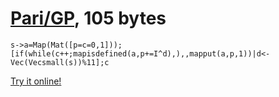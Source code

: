 # [Pari/GP], 105 bytes

    s->a=Map(Mat([p=c=0,1]));[if(while(c++;mapisdefined(a,p+=I^d),),,mapput(a,p,1))|d<-Vec(Vecsmall(s))%11];c

[Try it online!][TIO-kwnnu5b0]

[Pari/GP]: http://pari.math.u-bordeaux.fr/
[TIO-kwnnu5b0]: https://tio.run/##LUpLCsMgFLyKCAUfUajrRPddZNtNSED8tIIpElNLoXe32nSGgflFtXl2i8UhURKTSowqklHtZIpCizPlM0A/eUdedx8s0V3Xryr6ZKzzD2uIorETl8UABUrrEp976ygH@JiBXa0mVWlVIZAEcOJ87nWpv/AmCTGJ4uYfe7W4BYxce1E04bwcxBThReahqln5w3DgX@ScW5ihfAE "Pari/GP – Try It Online"